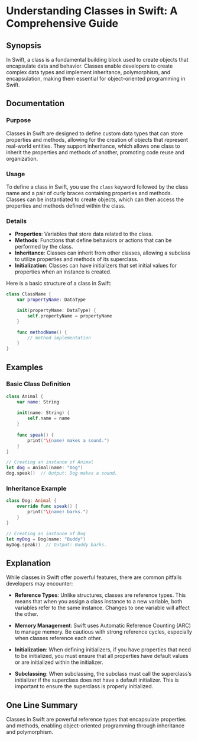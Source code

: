 <!--
Meta Description: # Understanding Classes in Swift: A Comprehensive Guide ## Synopsis In Swift, a class is a fundamental building block used to create objects that enca...
Meta Keywords: class, swift, classes, properties, name
-->

# Understanding Classes in Swift: A Comprehensive Guide

## Synopsis
In Swift, a class is a fundamental building block used to create objects that encapsulate data and behavior. Classes enable developers to create complex data types and implement inheritance, polymorphism, and encapsulation, making them essential for object-oriented programming in Swift.

## Documentation
### Purpose
Classes in Swift are designed to define custom data types that can store properties and methods, allowing for the creation of objects that represent real-world entities. They support inheritance, which allows one class to inherit the properties and methods of another, promoting code reuse and organization.

### Usage
To define a class in Swift, you use the `class` keyword followed by the class name and a pair of curly braces containing properties and methods. Classes can be instantiated to create objects, which can then access the properties and methods defined within the class.

### Details
- **Properties**: Variables that store data related to the class.
- **Methods**: Functions that define behaviors or actions that can be performed by the class.
- **Inheritance**: Classes can inherit from other classes, allowing a subclass to utilize properties and methods of its superclass.
- **Initialization**: Classes can have initializers that set initial values for properties when an instance is created.

Here is a basic structure of a class in Swift:

```swift
class ClassName {
    var propertyName: DataType

    init(propertyName: DataType) {
        self.propertyName = propertyName
    }

    func methodName() {
        // method implementation
    }
}
```

## Examples

### Basic Class Definition
```swift
class Animal {
    var name: String
    
    init(name: String) {
        self.name = name
    }
    
    func speak() {
        print("\(name) makes a sound.")
    }
}

// Creating an instance of Animal
let dog = Animal(name: "Dog")
dog.speak()  // Output: Dog makes a sound.
```

### Inheritance Example
```swift
class Dog: Animal {
    override func speak() {
        print("\(name) barks.")
    }
}

// Creating an instance of Dog
let myDog = Dog(name: "Buddy")
myDog.speak()  // Output: Buddy barks.
```

## Explanation
While classes in Swift offer powerful features, there are common pitfalls developers may encounter:

- **Reference Types**: Unlike structures, classes are reference types. This means that when you assign a class instance to a new variable, both variables refer to the same instance. Changes to one variable will affect the other.
  
- **Memory Management**: Swift uses Automatic Reference Counting (ARC) to manage memory. Be cautious with strong reference cycles, especially when classes reference each other.

- **Initialization**: When defining initializers, if you have properties that need to be initialized, you must ensure that all properties have default values or are initialized within the initializer.

- **Subclassing**: When subclassing, the subclass must call the superclass’s initializer if the superclass does not have a default initializer. This is important to ensure the superclass is properly initialized.

## One Line Summary
Classes in Swift are powerful reference types that encapsulate properties and methods, enabling object-oriented programming through inheritance and polymorphism.